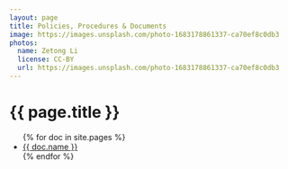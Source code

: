 ```yaml
---
layout: page
title: Policies, Procedures & Documents
image: https://images.unsplash.com/photo-1683178861337-ca70ef8c0db3
photos:
  name: Zetong Li
  license: CC-BY
  url: https://images.unsplash.com/photo-1683178861337-ca70ef8c0db3
---
```


<h1>{{ page.title }}</h1>
<ul>
{% for doc in site.pages %}
    <li>
        <a href="{{ doc.url }}">{{ doc.name }}</a>
    </li>
{% endfor %}
</ul>